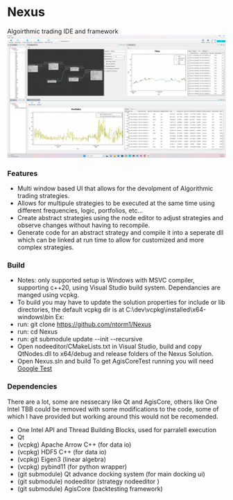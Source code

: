 # Nexus
Algoirthmic trading IDE and framework
![alt text](https://github.com/ntorm1/Nexus/blob/master/Nexus.png)

### Features
- Multi window based UI that allows for the devolpment of Algorithmic trading strategies. 
- Allows for multipule strategies to be executed at the same time using different frequencies, logic, portfolios, etc...
- Create abstract strategies using the node editor to adjust strategies and observe changes without having to recompile.
- Generate code for an abstract strategy and compile it into a seperate dll which can be linked at run time to allow for customized and more complex strategies.

### Build
- Notes: only supported setup is Windows with MSVC compiler, supporting c++20, using Visual Studio build system. Dependancies are manged using vcpkg.
- To build you may have to update the solution properties for include or lib directories, the default vcpkg dir is at C:\dev\vcpkg\installed\x64-windows\bin
Ex:
- run: git clone https://github.com/ntorm1/Nexus
- run: cd Nexus
- run: git submodule update --init --recursive
- Open nodeeditor/CMakeLists.txt in Visual Studio, build and copy QtNodes.dll to x64/debug and release folders of the Nexus Solution.
- Open Nexus.sln and build
To get AgisCoreTest running you will need [Google Test](https://learn.microsoft.com/en-us/visualstudio/test/how-to-use-google-test-for-cpp?view=vs-2022)



### Dependencies 
There are a lot, some are nessecary like Qt and AgisCore, others like One Intel TBB could be removed with some modifications to the code, some of which I have provided but working around this would not be recomended.
- One Intel API and Thread Building Blocks, used for parralell execution
- Qt
- (vcpkg) Apache Arrow C++ (for data io)
- (vcpkg) HDF5 C++ (for data io)
- (vcpkg) Eigen3 (linear algebra)
- (vcpkg) pybind11 (for python wrapper)
- (git submodule) Qt advance docking system  (for main docking ui)
- (git submodule) nodeeditor (strategy nodeeditor )
- (git submodule) AgisCore (backtesting framework)

